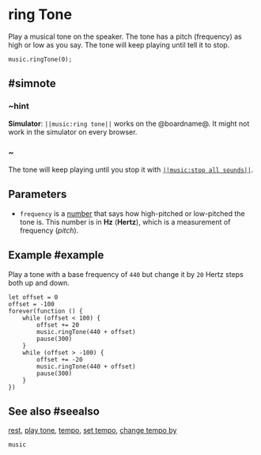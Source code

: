 # ring Tone

Play a musical tone on the speaker. The tone has a pitch (frequency) as high or low as you say.
The tone will keep playing until tell it to stop.

```sig
music.ringTone(0);
```

## #simnote
### ~hint
**Simulator**: ``||music:ring tone||`` works on the @boardname@. It might not work in the simulator on every browser.
### ~

The tone will keep playing until you stop it with [``||music:stop all sounds||``](/reference/music/stop-all-sounds).

## Parameters

* ``frequency`` is a [number](/types/number) that says
how high-pitched or low-pitched the tone is.  This
number is in **Hz** (**Hertz**), which is a measurement of frequency (_pitch_).

## Example #example

Play a tone with a base frequency of ``440`` but change it by ``20`` Hertz steps both up and down.

```blocks
let offset = 0
offset = -100
forever(function () {
    while (offset < 100) {
        offset += 20
        music.ringTone(440 + offset)
        pause(300)
    }
    while (offset > -100) {
        offset += -20
        music.ringTone(440 + offset)
        pause(300)
    }
})
```

## See also #seealso

[rest](/reference/music/rest), [play tone](/reference/music/play-tone),
[tempo](/reference/music/tempo), [set tempo](/reference/music/set-tempo),
[change tempo by](/reference/music/change-tempo-by)

```package
music
```
